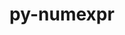 ---
title: "py-numexpr"
layout: cache
categories: [package, develop]
meta: {"versions": ["2.8.4"], "compilers": ["apple-clang@=15.0.0", "gcc@=11.1.0", "gcc@=11.3.0", "gcc@=11.4.0", "gcc@=7.5.0", "gcc@=9.4.0", "oneapi@=2023.2.0"], "oss": ["ubuntu18.04", "ubuntu20.04", "ubuntu22.04", "ventura"], "platforms": ["darwin", "linux"], "targets": ["aarch64", "neoverse_v1", "ppc64le", "x86_64", "x86_64_v3"], "stacks": ["data-vis-sdk", "e4s", "e4s-neoverse_v1", "e4s-oneapi", "e4s-power", "e4s-rocm-external", "ml-darwin-aarch64-mps", "ml-linux-x86_64-cpu", "ml-linux-x86_64-cuda", "ml-linux-x86_64-rocm", "radiuss", "root"], "num_specs": 129, "num_specs_by_stack": {"root": 129, "ml-darwin-aarch64-mps": 6, "radiuss": 4, "e4s-neoverse_v1": 8, "e4s-power": 30, "e4s-oneapi": 10, "data-vis-sdk": 37, "e4s": 19, "e4s-rocm-external": 5, "ml-linux-x86_64-cpu": 15, "ml-linux-x86_64-cuda": 15, "ml-linux-x86_64-rocm": 10}}
spec_details: [{"hash": "nfcyjyijkmooljvbpxhwhinb2g5agrqu", "compiler": "apple-clang@=15.0.0", "versions": ["2.8.4"], "os": "ventura", "platform": "darwin", "target": "aarch64", "variants": ["build_system=python_pip"], "stacks": ["root", "ml-darwin-aarch64-mps"], "size": "-", "tarball": "https://binaries.spack.io/develop/build_cache/darwin-ventura-aarch64/apple-clang-15.0.0/py-numexpr-2.8.4/darwin-ventura-aarch64-apple-clang-15.0.0-py-numexpr-2.8.4-nfcyjyijkmooljvbpxhwhinb2g5agrqu.spack"}, {"hash": "6r3jm5xhlsgsskvflion6czhl652z5x4", "compiler": "apple-clang@=15.0.0", "versions": ["2.8.4"], "os": "ventura", "platform": "darwin", "target": "aarch64", "variants": ["build_system=python_pip"], "stacks": ["root", "ml-darwin-aarch64-mps"], "size": "-", "tarball": "https://binaries.spack.io/develop/build_cache/darwin-ventura-aarch64/apple-clang-15.0.0/py-numexpr-2.8.4/darwin-ventura-aarch64-apple-clang-15.0.0-py-numexpr-2.8.4-6r3jm5xhlsgsskvflion6czhl652z5x4.spack"}, {"hash": "noiv2z4cfbz2vtwl3d3oekolao3icko5", "compiler": "apple-clang@=15.0.0", "versions": ["2.8.4"], "os": "ventura", "platform": "darwin", "target": "aarch64", "variants": ["build_system=python_pip"], "stacks": ["root", "ml-darwin-aarch64-mps"], "size": "-", "tarball": "https://binaries.spack.io/develop/build_cache/darwin-ventura-aarch64/apple-clang-15.0.0/py-numexpr-2.8.4/darwin-ventura-aarch64-apple-clang-15.0.0-py-numexpr-2.8.4-noiv2z4cfbz2vtwl3d3oekolao3icko5.spack"}, {"hash": "t624sh2uyxi57stxowvc67tdzu6kjcao", "compiler": "apple-clang@=15.0.0", "versions": ["2.8.4"], "os": "ventura", "platform": "darwin", "target": "aarch64", "variants": ["build_system=python_pip"], "stacks": ["root", "ml-darwin-aarch64-mps"], "size": "-", "tarball": "https://binaries.spack.io/develop/build_cache/darwin-ventura-aarch64/apple-clang-15.0.0/py-numexpr-2.8.4/darwin-ventura-aarch64-apple-clang-15.0.0-py-numexpr-2.8.4-t624sh2uyxi57stxowvc67tdzu6kjcao.spack"}, {"hash": "wq5rvlpjqs2dghy3vawgc23piqs5rukp", "compiler": "apple-clang@=15.0.0", "versions": ["2.8.4"], "os": "ventura", "platform": "darwin", "target": "aarch64", "variants": ["build_system=python_pip"], "stacks": ["root", "ml-darwin-aarch64-mps"], "size": "-", "tarball": "https://binaries.spack.io/develop/build_cache/darwin-ventura-aarch64/apple-clang-15.0.0/py-numexpr-2.8.4/darwin-ventura-aarch64-apple-clang-15.0.0-py-numexpr-2.8.4-wq5rvlpjqs2dghy3vawgc23piqs5rukp.spack"}, {"hash": "7a3pl54ricsnb56q4uxx6ln3577szscf", "compiler": "apple-clang@=15.0.0", "versions": ["2.8.4"], "os": "ventura", "platform": "darwin", "target": "aarch64", "variants": ["build_system=python_pip"], "stacks": ["root", "ml-darwin-aarch64-mps"], "size": "-", "tarball": "https://binaries.spack.io/develop/build_cache/darwin-ventura-aarch64/apple-clang-15.0.0/py-numexpr-2.8.4/darwin-ventura-aarch64-apple-clang-15.0.0-py-numexpr-2.8.4-7a3pl54ricsnb56q4uxx6ln3577szscf.spack"}, {"hash": "iwtik3eguog4po5w6d533taddgyvij5p", "compiler": "gcc@=7.5.0", "versions": ["2.8.4"], "os": "ubuntu18.04", "platform": "linux", "target": "x86_64_v3", "variants": ["build_system=python_pip"], "stacks": ["root", "radiuss"], "size": "-", "tarball": "https://binaries.spack.io/develop/build_cache/linux-ubuntu18.04-x86_64_v3/gcc-7.5.0/py-numexpr-2.8.4/linux-ubuntu18.04-x86_64_v3-gcc-7.5.0-py-numexpr-2.8.4-iwtik3eguog4po5w6d533taddgyvij5p.spack"}, {"hash": "7ydpg3ffbk25msksph3d7ztbxkkia5vv", "compiler": "gcc@=7.5.0", "versions": ["2.8.4"], "os": "ubuntu18.04", "platform": "linux", "target": "x86_64_v3", "variants": ["build_system=python_pip"], "stacks": ["root", "radiuss"], "size": "-", "tarball": "https://binaries.spack.io/develop/build_cache/linux-ubuntu18.04-x86_64_v3/gcc-7.5.0/py-numexpr-2.8.4/linux-ubuntu18.04-x86_64_v3-gcc-7.5.0-py-numexpr-2.8.4-7ydpg3ffbk25msksph3d7ztbxkkia5vv.spack"}, {"hash": "xf2o52vvruttx2vbxnlef7s5ddjvkde6", "compiler": "gcc@=7.5.0", "versions": ["2.8.4"], "os": "ubuntu18.04", "platform": "linux", "target": "x86_64_v3", "variants": ["build_system=python_pip"], "stacks": ["root", "radiuss"], "size": "-", "tarball": "https://binaries.spack.io/develop/build_cache/linux-ubuntu18.04-x86_64_v3/gcc-7.5.0/py-numexpr-2.8.4/linux-ubuntu18.04-x86_64_v3-gcc-7.5.0-py-numexpr-2.8.4-xf2o52vvruttx2vbxnlef7s5ddjvkde6.spack"}, {"hash": "5cjmcbqeknjutkei5jwpyxxocj5lmmjg", "compiler": "gcc@=7.5.0", "versions": ["2.8.4"], "os": "ubuntu18.04", "platform": "linux", "target": "x86_64_v3", "variants": ["build_system=python_pip"], "stacks": ["root", "radiuss"], "size": "-", "tarball": "https://binaries.spack.io/develop/build_cache/linux-ubuntu18.04-x86_64_v3/gcc-7.5.0/py-numexpr-2.8.4/linux-ubuntu18.04-x86_64_v3-gcc-7.5.0-py-numexpr-2.8.4-5cjmcbqeknjutkei5jwpyxxocj5lmmjg.spack"}, {"hash": "cw5ormwnjoheezhsu645l35r7et7peix", "compiler": "gcc@=11.4.0", "versions": ["2.8.4"], "os": "ubuntu20.04", "platform": "linux", "target": "neoverse_v1", "variants": ["build_system=python_pip"], "stacks": ["root", "e4s-neoverse_v1"], "size": "-", "tarball": "https://binaries.spack.io/develop/build_cache/linux-ubuntu20.04-neoverse_v1/gcc-11.4.0/py-numexpr-2.8.4/linux-ubuntu20.04-neoverse_v1-gcc-11.4.0-py-numexpr-2.8.4-cw5ormwnjoheezhsu645l35r7et7peix.spack"}, {"hash": "csp5duznjtxgargf24fb563xznpbamzs", "compiler": "gcc@=11.4.0", "versions": ["2.8.4"], "os": "ubuntu20.04", "platform": "linux", "target": "neoverse_v1", "variants": ["build_system=python_pip"], "stacks": ["root", "e4s-neoverse_v1"], "size": "-", "tarball": "https://binaries.spack.io/develop/build_cache/linux-ubuntu20.04-neoverse_v1/gcc-11.4.0/py-numexpr-2.8.4/linux-ubuntu20.04-neoverse_v1-gcc-11.4.0-py-numexpr-2.8.4-csp5duznjtxgargf24fb563xznpbamzs.spack"}, {"hash": "nt3mkiizqxkzxevmhkqipx24gra22uc2", "compiler": "gcc@=11.4.0", "versions": ["2.8.4"], "os": "ubuntu20.04", "platform": "linux", "target": "neoverse_v1", "variants": ["build_system=python_pip"], "stacks": ["root", "e4s-neoverse_v1"], "size": "-", "tarball": "https://binaries.spack.io/develop/build_cache/linux-ubuntu20.04-neoverse_v1/gcc-11.4.0/py-numexpr-2.8.4/linux-ubuntu20.04-neoverse_v1-gcc-11.4.0-py-numexpr-2.8.4-nt3mkiizqxkzxevmhkqipx24gra22uc2.spack"}, {"hash": "qgyselyurm24mp3zref7iqdk7mtzkax4", "compiler": "gcc@=11.4.0", "versions": ["2.8.4"], "os": "ubuntu20.04", "platform": "linux", "target": "neoverse_v1", "variants": ["build_system=python_pip"], "stacks": ["root", "e4s-neoverse_v1"], "size": "-", "tarball": "https://binaries.spack.io/develop/build_cache/linux-ubuntu20.04-neoverse_v1/gcc-11.4.0/py-numexpr-2.8.4/linux-ubuntu20.04-neoverse_v1-gcc-11.4.0-py-numexpr-2.8.4-qgyselyurm24mp3zref7iqdk7mtzkax4.spack"}, {"hash": "7ulishfnzc6rirr3bpd56zjpwwmn63zm", "compiler": "gcc@=11.4.0", "versions": ["2.8.4"], "os": "ubuntu20.04", "platform": "linux", "target": "neoverse_v1", "variants": ["build_system=python_pip"], "stacks": ["root", "e4s-neoverse_v1"], "size": "-", "tarball": "https://binaries.spack.io/develop/build_cache/linux-ubuntu20.04-neoverse_v1/gcc-11.4.0/py-numexpr-2.8.4/linux-ubuntu20.04-neoverse_v1-gcc-11.4.0-py-numexpr-2.8.4-7ulishfnzc6rirr3bpd56zjpwwmn63zm.spack"}, {"hash": "bfqo5niuup66xi277xae6x4uoubmaaai", "compiler": "gcc@=11.4.0", "versions": ["2.8.4"], "os": "ubuntu20.04", "platform": "linux", "target": "neoverse_v1", "variants": ["build_system=python_pip"], "stacks": ["root", "e4s-neoverse_v1"], "size": "-", "tarball": "https://binaries.spack.io/develop/build_cache/linux-ubuntu20.04-neoverse_v1/gcc-11.4.0/py-numexpr-2.8.4/linux-ubuntu20.04-neoverse_v1-gcc-11.4.0-py-numexpr-2.8.4-bfqo5niuup66xi277xae6x4uoubmaaai.spack"}, {"hash": "uv7gqlvi6ezquu2dhpsb4jximhd4oukv", "compiler": "gcc@=11.4.0", "versions": ["2.8.4"], "os": "ubuntu20.04", "platform": "linux", "target": "neoverse_v1", "variants": ["build_system=python_pip"], "stacks": ["root", "e4s-neoverse_v1"], "size": "-", "tarball": "https://binaries.spack.io/develop/build_cache/linux-ubuntu20.04-neoverse_v1/gcc-11.4.0/py-numexpr-2.8.4/linux-ubuntu20.04-neoverse_v1-gcc-11.4.0-py-numexpr-2.8.4-uv7gqlvi6ezquu2dhpsb4jximhd4oukv.spack"}, {"hash": "vmxq3n7dlaxcspv55thqqrgehozwyhou", "compiler": "gcc@=11.4.0", "versions": ["2.8.4"], "os": "ubuntu20.04", "platform": "linux", "target": "neoverse_v1", "variants": ["build_system=python_pip"], "stacks": ["root", "e4s-neoverse_v1"], "size": "-", "tarball": "https://binaries.spack.io/develop/build_cache/linux-ubuntu20.04-neoverse_v1/gcc-11.4.0/py-numexpr-2.8.4/linux-ubuntu20.04-neoverse_v1-gcc-11.4.0-py-numexpr-2.8.4-vmxq3n7dlaxcspv55thqqrgehozwyhou.spack"}, {"hash": "dsbld62nb6d2hqlfupmn764pjo27d62k", "compiler": "gcc@=11.1.0", "versions": ["2.8.4"], "os": "ubuntu20.04", "platform": "linux", "target": "ppc64le", "variants": ["build_system=python_pip"], "stacks": ["e4s-power", "root"], "size": "-", "tarball": "https://binaries.spack.io/develop/build_cache/linux-ubuntu20.04-ppc64le/gcc-11.1.0/py-numexpr-2.8.4/linux-ubuntu20.04-ppc64le-gcc-11.1.0-py-numexpr-2.8.4-dsbld62nb6d2hqlfupmn764pjo27d62k.spack"}, {"hash": "n3mgwsddsgnktfyvwjuwhpzr6vkyzhco", "compiler": "gcc@=11.1.0", "versions": ["2.8.4"], "os": "ubuntu20.04", "platform": "linux", "target": "ppc64le", "variants": ["build_system=python_pip"], "stacks": ["e4s-power", "root"], "size": "-", "tarball": "https://binaries.spack.io/develop/build_cache/linux-ubuntu20.04-ppc64le/gcc-11.1.0/py-numexpr-2.8.4/linux-ubuntu20.04-ppc64le-gcc-11.1.0-py-numexpr-2.8.4-n3mgwsddsgnktfyvwjuwhpzr6vkyzhco.spack"}, {"hash": "6aa4ye4frszgprusbqomkbssuewnwjg7", "compiler": "gcc@=9.4.0", "versions": ["2.8.4"], "os": "ubuntu20.04", "platform": "linux", "target": "ppc64le", "variants": ["build_system=python_pip"], "stacks": ["e4s-power", "root"], "size": "-", "tarball": "https://binaries.spack.io/develop/build_cache/linux-ubuntu20.04-ppc64le/gcc-9.4.0/py-numexpr-2.8.4/linux-ubuntu20.04-ppc64le-gcc-9.4.0-py-numexpr-2.8.4-6aa4ye4frszgprusbqomkbssuewnwjg7.spack"}, {"hash": "7hmrvzs4zqj2k2ze2ervqt44flmlryyt", "compiler": "gcc@=9.4.0", "versions": ["2.8.4"], "os": "ubuntu20.04", "platform": "linux", "target": "ppc64le", "variants": ["build_system=python_pip"], "stacks": ["e4s-power", "root"], "size": "-", "tarball": "https://binaries.spack.io/develop/build_cache/linux-ubuntu20.04-ppc64le/gcc-9.4.0/py-numexpr-2.8.4/linux-ubuntu20.04-ppc64le-gcc-9.4.0-py-numexpr-2.8.4-7hmrvzs4zqj2k2ze2ervqt44flmlryyt.spack"}, {"hash": "kziakrkkbdiylbw7neuvrqmauatczt3h", "compiler": "gcc@=9.4.0", "versions": ["2.8.4"], "os": "ubuntu20.04", "platform": "linux", "target": "ppc64le", "variants": ["build_system=python_pip"], "stacks": ["e4s-power", "root"], "size": "-", "tarball": "https://binaries.spack.io/develop/build_cache/linux-ubuntu20.04-ppc64le/gcc-9.4.0/py-numexpr-2.8.4/linux-ubuntu20.04-ppc64le-gcc-9.4.0-py-numexpr-2.8.4-kziakrkkbdiylbw7neuvrqmauatczt3h.spack"}, {"hash": "d4j5ujike736hcucz2uolpyfz34p3akf", "compiler": "gcc@=9.4.0", "versions": ["2.8.4"], "os": "ubuntu20.04", "platform": "linux", "target": "ppc64le", "variants": ["build_system=python_pip"], "stacks": ["e4s-power", "root"], "size": "-", "tarball": "https://binaries.spack.io/develop/build_cache/linux-ubuntu20.04-ppc64le/gcc-9.4.0/py-numexpr-2.8.4/linux-ubuntu20.04-ppc64le-gcc-9.4.0-py-numexpr-2.8.4-d4j5ujike736hcucz2uolpyfz34p3akf.spack"}, {"hash": "b6f7jn35f6bi47istedk7zgj5fcc6td4", "compiler": "gcc@=9.4.0", "versions": ["2.8.4"], "os": "ubuntu20.04", "platform": "linux", "target": "ppc64le", "variants": ["build_system=python_pip"], "stacks": ["e4s-power", "root"], "size": "-", "tarball": "https://binaries.spack.io/develop/build_cache/linux-ubuntu20.04-ppc64le/gcc-9.4.0/py-numexpr-2.8.4/linux-ubuntu20.04-ppc64le-gcc-9.4.0-py-numexpr-2.8.4-b6f7jn35f6bi47istedk7zgj5fcc6td4.spack"}, {"hash": "pejolxyngulp5uh57exp657wvzeomylh", "compiler": "gcc@=9.4.0", "versions": ["2.8.4"], "os": "ubuntu20.04", "platform": "linux", "target": "ppc64le", "variants": ["build_system=python_pip"], "stacks": ["e4s-power", "root"], "size": "-", "tarball": "https://binaries.spack.io/develop/build_cache/linux-ubuntu20.04-ppc64le/gcc-9.4.0/py-numexpr-2.8.4/linux-ubuntu20.04-ppc64le-gcc-9.4.0-py-numexpr-2.8.4-pejolxyngulp5uh57exp657wvzeomylh.spack"}, {"hash": "z6qtt7svvru25h5ttbkdkxyosgc74vxr", "compiler": "gcc@=9.4.0", "versions": ["2.8.4"], "os": "ubuntu20.04", "platform": "linux", "target": "ppc64le", "variants": ["build_system=python_pip"], "stacks": ["e4s-power", "root"], "size": "-", "tarball": "https://binaries.spack.io/develop/build_cache/linux-ubuntu20.04-ppc64le/gcc-9.4.0/py-numexpr-2.8.4/linux-ubuntu20.04-ppc64le-gcc-9.4.0-py-numexpr-2.8.4-z6qtt7svvru25h5ttbkdkxyosgc74vxr.spack"}, {"hash": "r3anaxqnwjm4mwzrjo633pqann5x4zmk", "compiler": "gcc@=9.4.0", "versions": ["2.8.4"], "os": "ubuntu20.04", "platform": "linux", "target": "ppc64le", "variants": ["build_system=python_pip"], "stacks": ["e4s-power", "root"], "size": "-", "tarball": "https://binaries.spack.io/develop/build_cache/linux-ubuntu20.04-ppc64le/gcc-9.4.0/py-numexpr-2.8.4/linux-ubuntu20.04-ppc64le-gcc-9.4.0-py-numexpr-2.8.4-r3anaxqnwjm4mwzrjo633pqann5x4zmk.spack"}, {"hash": "lb7h7u46adn2anneryf4rfao76ygkwri", "compiler": "gcc@=9.4.0", "versions": ["2.8.4"], "os": "ubuntu20.04", "platform": "linux", "target": "ppc64le", "variants": ["build_system=python_pip"], "stacks": ["e4s-power", "root"], "size": "-", "tarball": "https://binaries.spack.io/develop/build_cache/linux-ubuntu20.04-ppc64le/gcc-9.4.0/py-numexpr-2.8.4/linux-ubuntu20.04-ppc64le-gcc-9.4.0-py-numexpr-2.8.4-lb7h7u46adn2anneryf4rfao76ygkwri.spack"}, {"hash": "mbplyd5ydckj5wdwktbhvsozdcef27dh", "compiler": "gcc@=9.4.0", "versions": ["2.8.4"], "os": "ubuntu20.04", "platform": "linux", "target": "ppc64le", "variants": ["build_system=python_pip"], "stacks": ["e4s-power", "root"], "size": "-", "tarball": "https://binaries.spack.io/develop/build_cache/linux-ubuntu20.04-ppc64le/gcc-9.4.0/py-numexpr-2.8.4/linux-ubuntu20.04-ppc64le-gcc-9.4.0-py-numexpr-2.8.4-mbplyd5ydckj5wdwktbhvsozdcef27dh.spack"}, {"hash": "fn3imv4duhzuo7pjqzrszhsnmwi3fu66", "compiler": "gcc@=9.4.0", "versions": ["2.8.4"], "os": "ubuntu20.04", "platform": "linux", "target": "ppc64le", "variants": ["build_system=python_pip"], "stacks": ["e4s-power", "root"], "size": "-", "tarball": "https://binaries.spack.io/develop/build_cache/linux-ubuntu20.04-ppc64le/gcc-9.4.0/py-numexpr-2.8.4/linux-ubuntu20.04-ppc64le-gcc-9.4.0-py-numexpr-2.8.4-fn3imv4duhzuo7pjqzrszhsnmwi3fu66.spack"}, {"hash": "hwz7pkojvl6kwnxc3zzg2u4s632dk2sz", "compiler": "gcc@=9.4.0", "versions": ["2.8.4"], "os": "ubuntu20.04", "platform": "linux", "target": "ppc64le", "variants": ["build_system=python_pip"], "stacks": ["e4s-power", "root"], "size": "-", "tarball": "https://binaries.spack.io/develop/build_cache/linux-ubuntu20.04-ppc64le/gcc-9.4.0/py-numexpr-2.8.4/linux-ubuntu20.04-ppc64le-gcc-9.4.0-py-numexpr-2.8.4-hwz7pkojvl6kwnxc3zzg2u4s632dk2sz.spack"}, {"hash": "j7zcfdcnlgk6ojedv5m57xxdq4vo3cyk", "compiler": "gcc@=9.4.0", "versions": ["2.8.4"], "os": "ubuntu20.04", "platform": "linux", "target": "ppc64le", "variants": ["build_system=python_pip"], "stacks": ["e4s-power", "root"], "size": "-", "tarball": "https://binaries.spack.io/develop/build_cache/linux-ubuntu20.04-ppc64le/gcc-9.4.0/py-numexpr-2.8.4/linux-ubuntu20.04-ppc64le-gcc-9.4.0-py-numexpr-2.8.4-j7zcfdcnlgk6ojedv5m57xxdq4vo3cyk.spack"}, {"hash": "7uewxom2qvt4uoh5hygn43ier74lyudt", "compiler": "gcc@=9.4.0", "versions": ["2.8.4"], "os": "ubuntu20.04", "platform": "linux", "target": "ppc64le", "variants": ["build_system=python_pip"], "stacks": ["e4s-power", "root"], "size": "-", "tarball": "https://binaries.spack.io/develop/build_cache/linux-ubuntu20.04-ppc64le/gcc-9.4.0/py-numexpr-2.8.4/linux-ubuntu20.04-ppc64le-gcc-9.4.0-py-numexpr-2.8.4-7uewxom2qvt4uoh5hygn43ier74lyudt.spack"}, {"hash": "enogi4roa7bdj4rylhnehoulww5th2dt", "compiler": "gcc@=9.4.0", "versions": ["2.8.4"], "os": "ubuntu20.04", "platform": "linux", "target": "ppc64le", "variants": ["build_system=python_pip"], "stacks": ["e4s-power", "root"], "size": "-", "tarball": "https://binaries.spack.io/develop/build_cache/linux-ubuntu20.04-ppc64le/gcc-9.4.0/py-numexpr-2.8.4/linux-ubuntu20.04-ppc64le-gcc-9.4.0-py-numexpr-2.8.4-enogi4roa7bdj4rylhnehoulww5th2dt.spack"}, {"hash": "bvgdqiobmaxfiiggkpxrivmptaxbmc3q", "compiler": "gcc@=9.4.0", "versions": ["2.8.4"], "os": "ubuntu20.04", "platform": "linux", "target": "ppc64le", "variants": ["build_system=python_pip"], "stacks": ["e4s-power", "root"], "size": "-", "tarball": "https://binaries.spack.io/develop/build_cache/linux-ubuntu20.04-ppc64le/gcc-9.4.0/py-numexpr-2.8.4/linux-ubuntu20.04-ppc64le-gcc-9.4.0-py-numexpr-2.8.4-bvgdqiobmaxfiiggkpxrivmptaxbmc3q.spack"}, {"hash": "4ujrlccvdjk7kvcgciiq7t6sr6dt7ogr", "compiler": "gcc@=9.4.0", "versions": ["2.8.4"], "os": "ubuntu20.04", "platform": "linux", "target": "ppc64le", "variants": ["build_system=python_pip"], "stacks": ["e4s-power", "root"], "size": "-", "tarball": "https://binaries.spack.io/develop/build_cache/linux-ubuntu20.04-ppc64le/gcc-9.4.0/py-numexpr-2.8.4/linux-ubuntu20.04-ppc64le-gcc-9.4.0-py-numexpr-2.8.4-4ujrlccvdjk7kvcgciiq7t6sr6dt7ogr.spack"}, {"hash": "dl3a3vtkj7wqan2ei2u3anmxob3gp5pk", "compiler": "gcc@=9.4.0", "versions": ["2.8.4"], "os": "ubuntu20.04", "platform": "linux", "target": "ppc64le", "variants": ["build_system=python_pip"], "stacks": ["e4s-power", "root"], "size": "-", "tarball": "https://binaries.spack.io/develop/build_cache/linux-ubuntu20.04-ppc64le/gcc-9.4.0/py-numexpr-2.8.4/linux-ubuntu20.04-ppc64le-gcc-9.4.0-py-numexpr-2.8.4-dl3a3vtkj7wqan2ei2u3anmxob3gp5pk.spack"}, {"hash": "7vbka3wb2ltdwk5ukydvjjrearytwal5", "compiler": "gcc@=9.4.0", "versions": ["2.8.4"], "os": "ubuntu20.04", "platform": "linux", "target": "ppc64le", "variants": ["build_system=python_pip"], "stacks": ["e4s-power", "root"], "size": "-", "tarball": "https://binaries.spack.io/develop/build_cache/linux-ubuntu20.04-ppc64le/gcc-9.4.0/py-numexpr-2.8.4/linux-ubuntu20.04-ppc64le-gcc-9.4.0-py-numexpr-2.8.4-7vbka3wb2ltdwk5ukydvjjrearytwal5.spack"}, {"hash": "2ozboqshxtwufim6bze2hujdaml64x5p", "compiler": "gcc@=9.4.0", "versions": ["2.8.4"], "os": "ubuntu20.04", "platform": "linux", "target": "ppc64le", "variants": ["build_system=python_pip"], "stacks": ["e4s-power", "root"], "size": "-", "tarball": "https://binaries.spack.io/develop/build_cache/linux-ubuntu20.04-ppc64le/gcc-9.4.0/py-numexpr-2.8.4/linux-ubuntu20.04-ppc64le-gcc-9.4.0-py-numexpr-2.8.4-2ozboqshxtwufim6bze2hujdaml64x5p.spack"}, {"hash": "4jtpuifjwelnetsfnabyua7j2ljizkfz", "compiler": "gcc@=9.4.0", "versions": ["2.8.4"], "os": "ubuntu20.04", "platform": "linux", "target": "ppc64le", "variants": ["build_system=python_pip"], "stacks": ["e4s-power", "root"], "size": "-", "tarball": "https://binaries.spack.io/develop/build_cache/linux-ubuntu20.04-ppc64le/gcc-9.4.0/py-numexpr-2.8.4/linux-ubuntu20.04-ppc64le-gcc-9.4.0-py-numexpr-2.8.4-4jtpuifjwelnetsfnabyua7j2ljizkfz.spack"}, {"hash": "bg3vxkh4dtuftwh2dzvenzbs6icquyte", "compiler": "gcc@=9.4.0", "versions": ["2.8.4"], "os": "ubuntu20.04", "platform": "linux", "target": "ppc64le", "variants": ["build_system=python_pip"], "stacks": ["e4s-power", "root"], "size": "-", "tarball": "https://binaries.spack.io/develop/build_cache/linux-ubuntu20.04-ppc64le/gcc-9.4.0/py-numexpr-2.8.4/linux-ubuntu20.04-ppc64le-gcc-9.4.0-py-numexpr-2.8.4-bg3vxkh4dtuftwh2dzvenzbs6icquyte.spack"}, {"hash": "3dkj47dpgxda7okitdpuvmi3iazo6kha", "compiler": "gcc@=9.4.0", "versions": ["2.8.4"], "os": "ubuntu20.04", "platform": "linux", "target": "ppc64le", "variants": ["build_system=python_pip"], "stacks": ["e4s-power", "root"], "size": "-", "tarball": "https://binaries.spack.io/develop/build_cache/linux-ubuntu20.04-ppc64le/gcc-9.4.0/py-numexpr-2.8.4/linux-ubuntu20.04-ppc64le-gcc-9.4.0-py-numexpr-2.8.4-3dkj47dpgxda7okitdpuvmi3iazo6kha.spack"}, {"hash": "bxvz7tm4pspm6bc2v7v7cbwwwrnw7gge", "compiler": "gcc@=9.4.0", "versions": ["2.8.4"], "os": "ubuntu20.04", "platform": "linux", "target": "ppc64le", "variants": ["build_system=python_pip"], "stacks": ["e4s-power", "root"], "size": "-", "tarball": "https://binaries.spack.io/develop/build_cache/linux-ubuntu20.04-ppc64le/gcc-9.4.0/py-numexpr-2.8.4/linux-ubuntu20.04-ppc64le-gcc-9.4.0-py-numexpr-2.8.4-bxvz7tm4pspm6bc2v7v7cbwwwrnw7gge.spack"}, {"hash": "eqao6duviwkb7f2vltljqkatpf4rl4d2", "compiler": "gcc@=9.4.0", "versions": ["2.8.4"], "os": "ubuntu20.04", "platform": "linux", "target": "ppc64le", "variants": ["build_system=python_pip"], "stacks": ["e4s-power", "root"], "size": "-", "tarball": "https://binaries.spack.io/develop/build_cache/linux-ubuntu20.04-ppc64le/gcc-9.4.0/py-numexpr-2.8.4/linux-ubuntu20.04-ppc64le-gcc-9.4.0-py-numexpr-2.8.4-eqao6duviwkb7f2vltljqkatpf4rl4d2.spack"}, {"hash": "lsemgn2ppmf6synouwgnwbydjizzngm6", "compiler": "gcc@=9.4.0", "versions": ["2.8.4"], "os": "ubuntu20.04", "platform": "linux", "target": "ppc64le", "variants": ["build_system=python_pip"], "stacks": ["e4s-power", "root"], "size": "-", "tarball": "https://binaries.spack.io/develop/build_cache/linux-ubuntu20.04-ppc64le/gcc-9.4.0/py-numexpr-2.8.4/linux-ubuntu20.04-ppc64le-gcc-9.4.0-py-numexpr-2.8.4-lsemgn2ppmf6synouwgnwbydjizzngm6.spack"}, {"hash": "mn3mz7suotidmctatlteg6qhg64u46od", "compiler": "gcc@=9.4.0", "versions": ["2.8.4"], "os": "ubuntu20.04", "platform": "linux", "target": "ppc64le", "variants": ["build_system=python_pip"], "stacks": ["e4s-power", "root"], "size": "-", "tarball": "https://binaries.spack.io/develop/build_cache/linux-ubuntu20.04-ppc64le/gcc-9.4.0/py-numexpr-2.8.4/linux-ubuntu20.04-ppc64le-gcc-9.4.0-py-numexpr-2.8.4-mn3mz7suotidmctatlteg6qhg64u46od.spack"}, {"hash": "i37yfeh47sg52gggfbv736npddum67do", "compiler": "gcc@=9.4.0", "versions": ["2.8.4"], "os": "ubuntu20.04", "platform": "linux", "target": "ppc64le", "variants": ["build_system=python_pip"], "stacks": ["e4s-power", "root"], "size": "-", "tarball": "https://binaries.spack.io/develop/build_cache/linux-ubuntu20.04-ppc64le/gcc-9.4.0/py-numexpr-2.8.4/linux-ubuntu20.04-ppc64le-gcc-9.4.0-py-numexpr-2.8.4-i37yfeh47sg52gggfbv736npddum67do.spack"}, {"hash": "7lqnr2u3q6rftxpk4xaimbru5be6n2tl", "compiler": "oneapi@=2023.2.0", "versions": ["2.8.4"], "os": "ubuntu20.04", "platform": "linux", "target": "x86_64", "variants": ["build_system=python_pip"], "stacks": ["root", "e4s-oneapi"], "size": "-", "tarball": "https://binaries.spack.io/develop/build_cache/linux-ubuntu20.04-x86_64/oneapi-2023.2.0/py-numexpr-2.8.4/linux-ubuntu20.04-x86_64-oneapi-2023.2.0-py-numexpr-2.8.4-7lqnr2u3q6rftxpk4xaimbru5be6n2tl.spack"}, {"hash": "urrwkk7nbeh7zvxwirezwe5tg3fjmjvj", "compiler": "gcc@=11.1.0", "versions": ["2.8.4"], "os": "ubuntu20.04", "platform": "linux", "target": "x86_64_v3", "variants": ["build_system=python_pip"], "stacks": ["data-vis-sdk", "root"], "size": "-", "tarball": "https://binaries.spack.io/develop/build_cache/linux-ubuntu20.04-x86_64_v3/gcc-11.1.0/py-numexpr-2.8.4/linux-ubuntu20.04-x86_64_v3-gcc-11.1.0-py-numexpr-2.8.4-urrwkk7nbeh7zvxwirezwe5tg3fjmjvj.spack"}, {"hash": "6rml3fslefmig75n7s32yjz5r753djka", "compiler": "gcc@=11.1.0", "versions": ["2.8.4"], "os": "ubuntu20.04", "platform": "linux", "target": "x86_64_v3", "variants": ["build_system=python_pip"], "stacks": ["data-vis-sdk", "root"], "size": "-", "tarball": "https://binaries.spack.io/develop/build_cache/linux-ubuntu20.04-x86_64_v3/gcc-11.1.0/py-numexpr-2.8.4/linux-ubuntu20.04-x86_64_v3-gcc-11.1.0-py-numexpr-2.8.4-6rml3fslefmig75n7s32yjz5r753djka.spack"}, {"hash": "gi64kcepeq5vl4xsgdoovfrhdm42m2lk", "compiler": "gcc@=11.1.0", "versions": ["2.8.4"], "os": "ubuntu20.04", "platform": "linux", "target": "x86_64_v3", "variants": ["build_system=python_pip"], "stacks": ["data-vis-sdk", "root"], "size": "-", "tarball": "https://binaries.spack.io/develop/build_cache/linux-ubuntu20.04-x86_64_v3/gcc-11.1.0/py-numexpr-2.8.4/linux-ubuntu20.04-x86_64_v3-gcc-11.1.0-py-numexpr-2.8.4-gi64kcepeq5vl4xsgdoovfrhdm42m2lk.spack"}, {"hash": "rnenx6m2cttsbcnhrrqphtivmgoj7jst", "compiler": "gcc@=11.1.0", "versions": ["2.8.4"], "os": "ubuntu20.04", "platform": "linux", "target": "x86_64_v3", "variants": ["build_system=python_pip"], "stacks": ["data-vis-sdk", "root"], "size": "-", "tarball": "https://binaries.spack.io/develop/build_cache/linux-ubuntu20.04-x86_64_v3/gcc-11.1.0/py-numexpr-2.8.4/linux-ubuntu20.04-x86_64_v3-gcc-11.1.0-py-numexpr-2.8.4-rnenx6m2cttsbcnhrrqphtivmgoj7jst.spack"}, {"hash": "v5kskf42tsdcvhod7tyg452lmjzpabyk", "compiler": "gcc@=11.1.0", "versions": ["2.8.4"], "os": "ubuntu20.04", "platform": "linux", "target": "x86_64_v3", "variants": ["build_system=python_pip"], "stacks": ["e4s", "root"], "size": "-", "tarball": "https://binaries.spack.io/develop/build_cache/linux-ubuntu20.04-x86_64_v3/gcc-11.1.0/py-numexpr-2.8.4/linux-ubuntu20.04-x86_64_v3-gcc-11.1.0-py-numexpr-2.8.4-v5kskf42tsdcvhod7tyg452lmjzpabyk.spack"}, {"hash": "eohm46jk3y2qp2zzxwxk7vrrhdwl2egj", "compiler": "gcc@=11.1.0", "versions": ["2.8.4"], "os": "ubuntu20.04", "platform": "linux", "target": "x86_64_v3", "variants": ["build_system=python_pip"], "stacks": ["data-vis-sdk", "root"], "size": "-", "tarball": "https://binaries.spack.io/develop/build_cache/linux-ubuntu20.04-x86_64_v3/gcc-11.1.0/py-numexpr-2.8.4/linux-ubuntu20.04-x86_64_v3-gcc-11.1.0-py-numexpr-2.8.4-eohm46jk3y2qp2zzxwxk7vrrhdwl2egj.spack"}, {"hash": "p7udi746vjzmsaz6pu3gkwgowskg3xki", "compiler": "gcc@=11.1.0", "versions": ["2.8.4"], "os": "ubuntu20.04", "platform": "linux", "target": "x86_64_v3", "variants": ["build_system=python_pip"], "stacks": ["data-vis-sdk", "root"], "size": "-", "tarball": "https://binaries.spack.io/develop/build_cache/linux-ubuntu20.04-x86_64_v3/gcc-11.1.0/py-numexpr-2.8.4/linux-ubuntu20.04-x86_64_v3-gcc-11.1.0-py-numexpr-2.8.4-p7udi746vjzmsaz6pu3gkwgowskg3xki.spack"}, {"hash": "dvwkyn2hc5vbczv5llkwfrbudumh4wdi", "compiler": "gcc@=11.1.0", "versions": ["2.8.4"], "os": "ubuntu20.04", "platform": "linux", "target": "x86_64_v3", "variants": ["build_system=python_pip"], "stacks": ["data-vis-sdk", "root"], "size": "-", "tarball": "https://binaries.spack.io/develop/build_cache/linux-ubuntu20.04-x86_64_v3/gcc-11.1.0/py-numexpr-2.8.4/linux-ubuntu20.04-x86_64_v3-gcc-11.1.0-py-numexpr-2.8.4-dvwkyn2hc5vbczv5llkwfrbudumh4wdi.spack"}, {"hash": "qnzcjnljezwmr3b2xhpdxnwbpkioeqkx", "compiler": "gcc@=11.1.0", "versions": ["2.8.4"], "os": "ubuntu20.04", "platform": "linux", "target": "x86_64_v3", "variants": ["build_system=python_pip"], "stacks": ["data-vis-sdk", "root"], "size": "-", "tarball": "https://binaries.spack.io/develop/build_cache/linux-ubuntu20.04-x86_64_v3/gcc-11.1.0/py-numexpr-2.8.4/linux-ubuntu20.04-x86_64_v3-gcc-11.1.0-py-numexpr-2.8.4-qnzcjnljezwmr3b2xhpdxnwbpkioeqkx.spack"}, {"hash": "c2k44six2loztzqjlqsyhm7iq3zo3pzp", "compiler": "gcc@=11.1.0", "versions": ["2.8.4"], "os": "ubuntu20.04", "platform": "linux", "target": "x86_64_v3", "variants": ["build_system=python_pip"], "stacks": ["data-vis-sdk", "root"], "size": "-", "tarball": "https://binaries.spack.io/develop/build_cache/linux-ubuntu20.04-x86_64_v3/gcc-11.1.0/py-numexpr-2.8.4/linux-ubuntu20.04-x86_64_v3-gcc-11.1.0-py-numexpr-2.8.4-c2k44six2loztzqjlqsyhm7iq3zo3pzp.spack"}, {"hash": "xfxqoz2ougakqvrjqfxh2gqkzrfgnzx6", "compiler": "gcc@=11.1.0", "versions": ["2.8.4"], "os": "ubuntu20.04", "platform": "linux", "target": "x86_64_v3", "variants": ["build_system=python_pip"], "stacks": ["data-vis-sdk", "root"], "size": "-", "tarball": "https://binaries.spack.io/develop/build_cache/linux-ubuntu20.04-x86_64_v3/gcc-11.1.0/py-numexpr-2.8.4/linux-ubuntu20.04-x86_64_v3-gcc-11.1.0-py-numexpr-2.8.4-xfxqoz2ougakqvrjqfxh2gqkzrfgnzx6.spack"}, {"hash": "nfl7yu5rrft6qcuqy6ewp5bsgft74rjz", "compiler": "gcc@=11.1.0", "versions": ["2.8.4"], "os": "ubuntu20.04", "platform": "linux", "target": "x86_64_v3", "variants": ["build_system=python_pip"], "stacks": ["data-vis-sdk", "root"], "size": "-", "tarball": "https://binaries.spack.io/develop/build_cache/linux-ubuntu20.04-x86_64_v3/gcc-11.1.0/py-numexpr-2.8.4/linux-ubuntu20.04-x86_64_v3-gcc-11.1.0-py-numexpr-2.8.4-nfl7yu5rrft6qcuqy6ewp5bsgft74rjz.spack"}, {"hash": "vxwpwi3q6aiozabdslosgfxkojpacvbm", "compiler": "gcc@=11.1.0", "versions": ["2.8.4"], "os": "ubuntu20.04", "platform": "linux", "target": "x86_64_v3", "variants": ["build_system=python_pip"], "stacks": ["data-vis-sdk", "root"], "size": "-", "tarball": "https://binaries.spack.io/develop/build_cache/linux-ubuntu20.04-x86_64_v3/gcc-11.1.0/py-numexpr-2.8.4/linux-ubuntu20.04-x86_64_v3-gcc-11.1.0-py-numexpr-2.8.4-vxwpwi3q6aiozabdslosgfxkojpacvbm.spack"}, {"hash": "aizuefjbzx3il44ukfpidvw6ovshgjjr", "compiler": "gcc@=11.1.0", "versions": ["2.8.4"], "os": "ubuntu20.04", "platform": "linux", "target": "x86_64_v3", "variants": ["build_system=python_pip"], "stacks": ["data-vis-sdk", "root"], "size": "-", "tarball": "https://binaries.spack.io/develop/build_cache/linux-ubuntu20.04-x86_64_v3/gcc-11.1.0/py-numexpr-2.8.4/linux-ubuntu20.04-x86_64_v3-gcc-11.1.0-py-numexpr-2.8.4-aizuefjbzx3il44ukfpidvw6ovshgjjr.spack"}, {"hash": "ptjbkwzgahtneqzvudbtxzyjbbujneld", "compiler": "gcc@=11.1.0", "versions": ["2.8.4"], "os": "ubuntu20.04", "platform": "linux", "target": "x86_64_v3", "variants": ["build_system=python_pip"], "stacks": ["data-vis-sdk", "root"], "size": "-", "tarball": "https://binaries.spack.io/develop/build_cache/linux-ubuntu20.04-x86_64_v3/gcc-11.1.0/py-numexpr-2.8.4/linux-ubuntu20.04-x86_64_v3-gcc-11.1.0-py-numexpr-2.8.4-ptjbkwzgahtneqzvudbtxzyjbbujneld.spack"}, {"hash": "mzstrf5e5glooppig5jei7nxjbe4d3ku", "compiler": "gcc@=11.1.0", "versions": ["2.8.4"], "os": "ubuntu20.04", "platform": "linux", "target": "x86_64_v3", "variants": ["build_system=python_pip"], "stacks": ["data-vis-sdk", "root"], "size": "-", "tarball": "https://binaries.spack.io/develop/build_cache/linux-ubuntu20.04-x86_64_v3/gcc-11.1.0/py-numexpr-2.8.4/linux-ubuntu20.04-x86_64_v3-gcc-11.1.0-py-numexpr-2.8.4-mzstrf5e5glooppig5jei7nxjbe4d3ku.spack"}, {"hash": "6ze63jwkemda3xkv7nrhwx6d32usydf4", "compiler": "gcc@=11.1.0", "versions": ["2.8.4"], "os": "ubuntu20.04", "platform": "linux", "target": "x86_64_v3", "variants": ["build_system=python_pip"], "stacks": ["data-vis-sdk", "root"], "size": "-", "tarball": "https://binaries.spack.io/develop/build_cache/linux-ubuntu20.04-x86_64_v3/gcc-11.1.0/py-numexpr-2.8.4/linux-ubuntu20.04-x86_64_v3-gcc-11.1.0-py-numexpr-2.8.4-6ze63jwkemda3xkv7nrhwx6d32usydf4.spack"}, {"hash": "nzt5fazrs4yuxoayooxnd75o4buvnhdc", "compiler": "gcc@=11.1.0", "versions": ["2.8.4"], "os": "ubuntu20.04", "platform": "linux", "target": "x86_64_v3", "variants": ["build_system=python_pip"], "stacks": ["data-vis-sdk", "root"], "size": "-", "tarball": "https://binaries.spack.io/develop/build_cache/linux-ubuntu20.04-x86_64_v3/gcc-11.1.0/py-numexpr-2.8.4/linux-ubuntu20.04-x86_64_v3-gcc-11.1.0-py-numexpr-2.8.4-nzt5fazrs4yuxoayooxnd75o4buvnhdc.spack"}, {"hash": "g2gwebdf7376z7kdrpttgtxriyujs3w3", "compiler": "gcc@=11.1.0", "versions": ["2.8.4"], "os": "ubuntu20.04", "platform": "linux", "target": "x86_64_v3", "variants": ["build_system=python_pip"], "stacks": ["data-vis-sdk", "root"], "size": "-", "tarball": "https://binaries.spack.io/develop/build_cache/linux-ubuntu20.04-x86_64_v3/gcc-11.1.0/py-numexpr-2.8.4/linux-ubuntu20.04-x86_64_v3-gcc-11.1.0-py-numexpr-2.8.4-g2gwebdf7376z7kdrpttgtxriyujs3w3.spack"}, {"hash": "fh4bspevdsfcimyuiosu3wt2men7p3b7", "compiler": "gcc@=11.1.0", "versions": ["2.8.4"], "os": "ubuntu20.04", "platform": "linux", "target": "x86_64_v3", "variants": ["build_system=python_pip"], "stacks": ["data-vis-sdk", "root"], "size": "-", "tarball": "https://binaries.spack.io/develop/build_cache/linux-ubuntu20.04-x86_64_v3/gcc-11.1.0/py-numexpr-2.8.4/linux-ubuntu20.04-x86_64_v3-gcc-11.1.0-py-numexpr-2.8.4-fh4bspevdsfcimyuiosu3wt2men7p3b7.spack"}, {"hash": "6u5j6znf5b7znaqegkz5vkglfoeo2d4z", "compiler": "gcc@=11.1.0", "versions": ["2.8.4"], "os": "ubuntu20.04", "platform": "linux", "target": "x86_64_v3", "variants": ["build_system=python_pip"], "stacks": ["data-vis-sdk", "root"], "size": "-", "tarball": "https://binaries.spack.io/develop/build_cache/linux-ubuntu20.04-x86_64_v3/gcc-11.1.0/py-numexpr-2.8.4/linux-ubuntu20.04-x86_64_v3-gcc-11.1.0-py-numexpr-2.8.4-6u5j6znf5b7znaqegkz5vkglfoeo2d4z.spack"}, {"hash": "eiejs2zyz67kfq2tjwt7jt6znz3tnbvr", "compiler": "gcc@=11.1.0", "versions": ["2.8.4"], "os": "ubuntu20.04", "platform": "linux", "target": "x86_64_v3", "variants": ["build_system=python_pip"], "stacks": ["data-vis-sdk", "root"], "size": "-", "tarball": "https://binaries.spack.io/develop/build_cache/linux-ubuntu20.04-x86_64_v3/gcc-11.1.0/py-numexpr-2.8.4/linux-ubuntu20.04-x86_64_v3-gcc-11.1.0-py-numexpr-2.8.4-eiejs2zyz67kfq2tjwt7jt6znz3tnbvr.spack"}, {"hash": "yfhnrp342kfabp47yggvemewxs7gukxj", "compiler": "gcc@=11.1.0", "versions": ["2.8.4"], "os": "ubuntu20.04", "platform": "linux", "target": "x86_64_v3", "variants": ["build_system=python_pip"], "stacks": ["e4s", "root"], "size": "-", "tarball": "https://binaries.spack.io/develop/build_cache/linux-ubuntu20.04-x86_64_v3/gcc-11.1.0/py-numexpr-2.8.4/linux-ubuntu20.04-x86_64_v3-gcc-11.1.0-py-numexpr-2.8.4-yfhnrp342kfabp47yggvemewxs7gukxj.spack"}, {"hash": "px3diur5tm2wvi4itdzrziiyxpb2blj7", "compiler": "gcc@=11.1.0", "versions": ["2.8.4"], "os": "ubuntu20.04", "platform": "linux", "target": "x86_64_v3", "variants": ["build_system=python_pip"], "stacks": ["data-vis-sdk", "root"], "size": "-", "tarball": "https://binaries.spack.io/develop/build_cache/linux-ubuntu20.04-x86_64_v3/gcc-11.1.0/py-numexpr-2.8.4/linux-ubuntu20.04-x86_64_v3-gcc-11.1.0-py-numexpr-2.8.4-px3diur5tm2wvi4itdzrziiyxpb2blj7.spack"}, {"hash": "zzpex43o7ph7njfksiz4swh2qyxlokrk", "compiler": "gcc@=11.1.0", "versions": ["2.8.4"], "os": "ubuntu20.04", "platform": "linux", "target": "x86_64_v3", "variants": ["build_system=python_pip"], "stacks": ["data-vis-sdk", "root"], "size": "-", "tarball": "https://binaries.spack.io/develop/build_cache/linux-ubuntu20.04-x86_64_v3/gcc-11.1.0/py-numexpr-2.8.4/linux-ubuntu20.04-x86_64_v3-gcc-11.1.0-py-numexpr-2.8.4-zzpex43o7ph7njfksiz4swh2qyxlokrk.spack"}, {"hash": "7mj4gabeysxbnunaqzoethhmt4cqtokp", "compiler": "gcc@=11.1.0", "versions": ["2.8.4"], "os": "ubuntu20.04", "platform": "linux", "target": "x86_64_v3", "variants": ["build_system=python_pip"], "stacks": ["data-vis-sdk", "root"], "size": "-", "tarball": "https://binaries.spack.io/develop/build_cache/linux-ubuntu20.04-x86_64_v3/gcc-11.1.0/py-numexpr-2.8.4/linux-ubuntu20.04-x86_64_v3-gcc-11.1.0-py-numexpr-2.8.4-7mj4gabeysxbnunaqzoethhmt4cqtokp.spack"}, {"hash": "wssimjgup4u5txc62qqrxz4rjahgncmz", "compiler": "gcc@=11.1.0", "versions": ["2.8.4"], "os": "ubuntu20.04", "platform": "linux", "target": "x86_64_v3", "variants": ["build_system=python_pip"], "stacks": ["data-vis-sdk", "root"], "size": "-", "tarball": "https://binaries.spack.io/develop/build_cache/linux-ubuntu20.04-x86_64_v3/gcc-11.1.0/py-numexpr-2.8.4/linux-ubuntu20.04-x86_64_v3-gcc-11.1.0-py-numexpr-2.8.4-wssimjgup4u5txc62qqrxz4rjahgncmz.spack"}, {"hash": "65rcmbsz6a4ersnvz53ffdhtubg6q2qo", "compiler": "gcc@=11.1.0", "versions": ["2.8.4"], "os": "ubuntu20.04", "platform": "linux", "target": "x86_64_v3", "variants": ["build_system=python_pip"], "stacks": ["data-vis-sdk", "root"], "size": "-", "tarball": "https://binaries.spack.io/develop/build_cache/linux-ubuntu20.04-x86_64_v3/gcc-11.1.0/py-numexpr-2.8.4/linux-ubuntu20.04-x86_64_v3-gcc-11.1.0-py-numexpr-2.8.4-65rcmbsz6a4ersnvz53ffdhtubg6q2qo.spack"}, {"hash": "ff6ksdv5mfe4p5ie426l2sfzmr5eohdd", "compiler": "gcc@=11.1.0", "versions": ["2.8.4"], "os": "ubuntu20.04", "platform": "linux", "target": "x86_64_v3", "variants": ["build_system=python_pip"], "stacks": ["data-vis-sdk", "root"], "size": "-", "tarball": "https://binaries.spack.io/develop/build_cache/linux-ubuntu20.04-x86_64_v3/gcc-11.1.0/py-numexpr-2.8.4/linux-ubuntu20.04-x86_64_v3-gcc-11.1.0-py-numexpr-2.8.4-ff6ksdv5mfe4p5ie426l2sfzmr5eohdd.spack"}, {"hash": "ifjotdvmuirlg47q7xw6d2pioeksmhvl", "compiler": "gcc@=11.1.0", "versions": ["2.8.4"], "os": "ubuntu20.04", "platform": "linux", "target": "x86_64_v3", "variants": ["build_system=python_pip"], "stacks": ["data-vis-sdk", "root"], "size": "-", "tarball": "https://binaries.spack.io/develop/build_cache/linux-ubuntu20.04-x86_64_v3/gcc-11.1.0/py-numexpr-2.8.4/linux-ubuntu20.04-x86_64_v3-gcc-11.1.0-py-numexpr-2.8.4-ifjotdvmuirlg47q7xw6d2pioeksmhvl.spack"}, {"hash": "daqwoaprbhx4txsle5jtaydxyha3ngpq", "compiler": "gcc@=11.1.0", "versions": ["2.8.4"], "os": "ubuntu20.04", "platform": "linux", "target": "x86_64_v3", "variants": ["build_system=python_pip"], "stacks": ["data-vis-sdk", "root"], "size": "-", "tarball": "https://binaries.spack.io/develop/build_cache/linux-ubuntu20.04-x86_64_v3/gcc-11.1.0/py-numexpr-2.8.4/linux-ubuntu20.04-x86_64_v3-gcc-11.1.0-py-numexpr-2.8.4-daqwoaprbhx4txsle5jtaydxyha3ngpq.spack"}, {"hash": "ieiud6xbm3f3cposslo5smx2qbzrbslt", "compiler": "gcc@=11.1.0", "versions": ["2.8.4"], "os": "ubuntu20.04", "platform": "linux", "target": "x86_64_v3", "variants": ["build_system=python_pip"], "stacks": ["data-vis-sdk", "root"], "size": "-", "tarball": "https://binaries.spack.io/develop/build_cache/linux-ubuntu20.04-x86_64_v3/gcc-11.1.0/py-numexpr-2.8.4/linux-ubuntu20.04-x86_64_v3-gcc-11.1.0-py-numexpr-2.8.4-ieiud6xbm3f3cposslo5smx2qbzrbslt.spack"}, {"hash": "luo4p3ckn4gmqwisdpqjklpfnqex34jp", "compiler": "gcc@=11.1.0", "versions": ["2.8.4"], "os": "ubuntu20.04", "platform": "linux", "target": "x86_64_v3", "variants": ["build_system=python_pip"], "stacks": ["data-vis-sdk", "root"], "size": "-", "tarball": "https://binaries.spack.io/develop/build_cache/linux-ubuntu20.04-x86_64_v3/gcc-11.1.0/py-numexpr-2.8.4/linux-ubuntu20.04-x86_64_v3-gcc-11.1.0-py-numexpr-2.8.4-luo4p3ckn4gmqwisdpqjklpfnqex34jp.spack"}, {"hash": "4jnowyk7fsf4p5cadaoqkhjnbsovxodg", "compiler": "gcc@=11.1.0", "versions": ["2.8.4"], "os": "ubuntu20.04", "platform": "linux", "target": "x86_64_v3", "variants": ["build_system=python_pip"], "stacks": ["data-vis-sdk", "root"], "size": "-", "tarball": "https://binaries.spack.io/develop/build_cache/linux-ubuntu20.04-x86_64_v3/gcc-11.1.0/py-numexpr-2.8.4/linux-ubuntu20.04-x86_64_v3-gcc-11.1.0-py-numexpr-2.8.4-4jnowyk7fsf4p5cadaoqkhjnbsovxodg.spack"}, {"hash": "hmzhcte4gddkwujmgf3237bycuss5io7", "compiler": "gcc@=11.1.0", "versions": ["2.8.4"], "os": "ubuntu20.04", "platform": "linux", "target": "x86_64_v3", "variants": ["build_system=python_pip"], "stacks": ["data-vis-sdk", "root"], "size": "-", "tarball": "https://binaries.spack.io/develop/build_cache/linux-ubuntu20.04-x86_64_v3/gcc-11.1.0/py-numexpr-2.8.4/linux-ubuntu20.04-x86_64_v3-gcc-11.1.0-py-numexpr-2.8.4-hmzhcte4gddkwujmgf3237bycuss5io7.spack"}, {"hash": "uumkrgczaxcx3gcq6muuqsaiw4xnkxfo", "compiler": "gcc@=11.1.0", "versions": ["2.8.4"], "os": "ubuntu20.04", "platform": "linux", "target": "x86_64_v3", "variants": ["build_system=python_pip"], "stacks": ["data-vis-sdk", "root"], "size": "-", "tarball": "https://binaries.spack.io/develop/build_cache/linux-ubuntu20.04-x86_64_v3/gcc-11.1.0/py-numexpr-2.8.4/linux-ubuntu20.04-x86_64_v3-gcc-11.1.0-py-numexpr-2.8.4-uumkrgczaxcx3gcq6muuqsaiw4xnkxfo.spack"}, {"hash": "25ag7bjmqqhflofbpw6kpzqgh35er7kt", "compiler": "gcc@=11.1.0", "versions": ["2.8.4"], "os": "ubuntu20.04", "platform": "linux", "target": "x86_64_v3", "variants": ["build_system=python_pip"], "stacks": ["data-vis-sdk", "root"], "size": "-", "tarball": "https://binaries.spack.io/develop/build_cache/linux-ubuntu20.04-x86_64_v3/gcc-11.1.0/py-numexpr-2.8.4/linux-ubuntu20.04-x86_64_v3-gcc-11.1.0-py-numexpr-2.8.4-25ag7bjmqqhflofbpw6kpzqgh35er7kt.spack"}, {"hash": "wv3mpu2374tcieldlvaoxnecypj3ydri", "compiler": "gcc@=11.1.0", "versions": ["2.8.4"], "os": "ubuntu20.04", "platform": "linux", "target": "x86_64_v3", "variants": ["build_system=python_pip"], "stacks": ["data-vis-sdk", "root"], "size": "-", "tarball": "https://binaries.spack.io/develop/build_cache/linux-ubuntu20.04-x86_64_v3/gcc-11.1.0/py-numexpr-2.8.4/linux-ubuntu20.04-x86_64_v3-gcc-11.1.0-py-numexpr-2.8.4-wv3mpu2374tcieldlvaoxnecypj3ydri.spack"}, {"hash": "pkdlotpe2ia67f5u3sl2io5fxccsgihm", "compiler": "gcc@=11.1.0", "versions": ["2.8.4"], "os": "ubuntu20.04", "platform": "linux", "target": "x86_64_v3", "variants": ["build_system=python_pip"], "stacks": ["data-vis-sdk", "root"], "size": "-", "tarball": "https://binaries.spack.io/develop/build_cache/linux-ubuntu20.04-x86_64_v3/gcc-11.1.0/py-numexpr-2.8.4/linux-ubuntu20.04-x86_64_v3-gcc-11.1.0-py-numexpr-2.8.4-pkdlotpe2ia67f5u3sl2io5fxccsgihm.spack"}, {"hash": "6lza6xps7xcvpeatm3rlqbv5u347mvxe", "compiler": "gcc@=11.4.0", "versions": ["2.8.4"], "os": "ubuntu20.04", "platform": "linux", "target": "x86_64_v3", "variants": ["build_system=python_pip"], "stacks": ["e4s", "e4s-rocm-external", "root"], "size": "-", "tarball": "https://binaries.spack.io/develop/build_cache/linux-ubuntu20.04-x86_64_v3/gcc-11.4.0/py-numexpr-2.8.4/linux-ubuntu20.04-x86_64_v3-gcc-11.4.0-py-numexpr-2.8.4-6lza6xps7xcvpeatm3rlqbv5u347mvxe.spack"}, {"hash": "47zinp5h5kvgnntyahani2canxz7j4mu", "compiler": "gcc@=11.4.0", "versions": ["2.8.4"], "os": "ubuntu20.04", "platform": "linux", "target": "x86_64_v3", "variants": ["build_system=python_pip"], "stacks": ["e4s", "e4s-rocm-external", "root"], "size": "-", "tarball": "https://binaries.spack.io/develop/build_cache/linux-ubuntu20.04-x86_64_v3/gcc-11.4.0/py-numexpr-2.8.4/linux-ubuntu20.04-x86_64_v3-gcc-11.4.0-py-numexpr-2.8.4-47zinp5h5kvgnntyahani2canxz7j4mu.spack"}, {"hash": "hxktutw4ehqnbq5yxyhywidawdkiwav4", "compiler": "gcc@=11.4.0", "versions": ["2.8.4"], "os": "ubuntu20.04", "platform": "linux", "target": "x86_64_v3", "variants": ["build_system=python_pip"], "stacks": ["e4s", "root"], "size": "-", "tarball": "https://binaries.spack.io/develop/build_cache/linux-ubuntu20.04-x86_64_v3/gcc-11.4.0/py-numexpr-2.8.4/linux-ubuntu20.04-x86_64_v3-gcc-11.4.0-py-numexpr-2.8.4-hxktutw4ehqnbq5yxyhywidawdkiwav4.spack"}, {"hash": "ubuv7sflwga4e4bcxb3ngcbjzehmjqbf", "compiler": "gcc@=11.4.0", "versions": ["2.8.4"], "os": "ubuntu20.04", "platform": "linux", "target": "x86_64_v3", "variants": ["build_system=python_pip"], "stacks": ["e4s", "e4s-rocm-external", "root"], "size": "-", "tarball": "https://binaries.spack.io/develop/build_cache/linux-ubuntu20.04-x86_64_v3/gcc-11.4.0/py-numexpr-2.8.4/linux-ubuntu20.04-x86_64_v3-gcc-11.4.0-py-numexpr-2.8.4-ubuv7sflwga4e4bcxb3ngcbjzehmjqbf.spack"}, {"hash": "s564nr7y6bqdmekqzauhbyaqtjyzs2b4", "compiler": "gcc@=11.4.0", "versions": ["2.8.4"], "os": "ubuntu20.04", "platform": "linux", "target": "x86_64_v3", "variants": ["build_system=python_pip"], "stacks": ["e4s", "e4s-rocm-external", "root"], "size": "-", "tarball": "https://binaries.spack.io/develop/build_cache/linux-ubuntu20.04-x86_64_v3/gcc-11.4.0/py-numexpr-2.8.4/linux-ubuntu20.04-x86_64_v3-gcc-11.4.0-py-numexpr-2.8.4-s564nr7y6bqdmekqzauhbyaqtjyzs2b4.spack"}, {"hash": "zduemyrjctzh35srztdxhzqqkgts6ixz", "compiler": "gcc@=11.4.0", "versions": ["2.8.4"], "os": "ubuntu20.04", "platform": "linux", "target": "x86_64_v3", "variants": ["build_system=python_pip"], "stacks": ["e4s", "e4s-rocm-external", "root"], "size": "-", "tarball": "https://binaries.spack.io/develop/build_cache/linux-ubuntu20.04-x86_64_v3/gcc-11.4.0/py-numexpr-2.8.4/linux-ubuntu20.04-x86_64_v3-gcc-11.4.0-py-numexpr-2.8.4-zduemyrjctzh35srztdxhzqqkgts6ixz.spack"}, {"hash": "lyjmoxl5mrb2q7vuqdatt7xaftmny46k", "compiler": "gcc@=11.4.0", "versions": ["2.8.4"], "os": "ubuntu20.04", "platform": "linux", "target": "x86_64_v3", "variants": ["build_system=python_pip"], "stacks": ["e4s", "root"], "size": "-", "tarball": "https://binaries.spack.io/develop/build_cache/linux-ubuntu20.04-x86_64_v3/gcc-11.4.0/py-numexpr-2.8.4/linux-ubuntu20.04-x86_64_v3-gcc-11.4.0-py-numexpr-2.8.4-lyjmoxl5mrb2q7vuqdatt7xaftmny46k.spack"}, {"hash": "6ekzpvujua5aubb4nchpb2ne74tgsddt", "compiler": "gcc@=11.4.0", "versions": ["2.8.4"], "os": "ubuntu20.04", "platform": "linux", "target": "x86_64_v3", "variants": ["build_system=python_pip"], "stacks": ["e4s", "root"], "size": "-", "tarball": "https://binaries.spack.io/develop/build_cache/linux-ubuntu20.04-x86_64_v3/gcc-11.4.0/py-numexpr-2.8.4/linux-ubuntu20.04-x86_64_v3-gcc-11.4.0-py-numexpr-2.8.4-6ekzpvujua5aubb4nchpb2ne74tgsddt.spack"}, {"hash": "7w3dbzaca663izpm6n26mc3fc7pdxlj6", "compiler": "gcc@=11.4.0", "versions": ["2.8.4"], "os": "ubuntu20.04", "platform": "linux", "target": "x86_64_v3", "variants": ["build_system=python_pip"], "stacks": ["e4s", "root"], "size": "-", "tarball": "https://binaries.spack.io/develop/build_cache/linux-ubuntu20.04-x86_64_v3/gcc-11.4.0/py-numexpr-2.8.4/linux-ubuntu20.04-x86_64_v3-gcc-11.4.0-py-numexpr-2.8.4-7w3dbzaca663izpm6n26mc3fc7pdxlj6.spack"}, {"hash": "clplfpcxrwjwngksbdyjv4lbtus5nujj", "compiler": "gcc@=11.4.0", "versions": ["2.8.4"], "os": "ubuntu20.04", "platform": "linux", "target": "x86_64_v3", "variants": ["build_system=python_pip"], "stacks": ["e4s", "root"], "size": "-", "tarball": "https://binaries.spack.io/develop/build_cache/linux-ubuntu20.04-x86_64_v3/gcc-11.4.0/py-numexpr-2.8.4/linux-ubuntu20.04-x86_64_v3-gcc-11.4.0-py-numexpr-2.8.4-clplfpcxrwjwngksbdyjv4lbtus5nujj.spack"}, {"hash": "vtlicdwyh2t7zjszuiszjdmxuj63hwa6", "compiler": "gcc@=11.4.0", "versions": ["2.8.4"], "os": "ubuntu20.04", "platform": "linux", "target": "x86_64_v3", "variants": ["build_system=python_pip"], "stacks": ["e4s", "root"], "size": "-", "tarball": "https://binaries.spack.io/develop/build_cache/linux-ubuntu20.04-x86_64_v3/gcc-11.4.0/py-numexpr-2.8.4/linux-ubuntu20.04-x86_64_v3-gcc-11.4.0-py-numexpr-2.8.4-vtlicdwyh2t7zjszuiszjdmxuj63hwa6.spack"}, {"hash": "qo7qdlffj6qk63zx3bdlegdruzu4fyae", "compiler": "gcc@=11.4.0", "versions": ["2.8.4"], "os": "ubuntu20.04", "platform": "linux", "target": "x86_64_v3", "variants": ["build_system=python_pip"], "stacks": ["e4s", "root"], "size": "-", "tarball": "https://binaries.spack.io/develop/build_cache/linux-ubuntu20.04-x86_64_v3/gcc-11.4.0/py-numexpr-2.8.4/linux-ubuntu20.04-x86_64_v3-gcc-11.4.0-py-numexpr-2.8.4-qo7qdlffj6qk63zx3bdlegdruzu4fyae.spack"}, {"hash": "glrnipec6ho7s5nz62srpymknfj255ia", "compiler": "gcc@=11.4.0", "versions": ["2.8.4"], "os": "ubuntu20.04", "platform": "linux", "target": "x86_64_v3", "variants": ["build_system=python_pip"], "stacks": ["e4s", "root"], "size": "-", "tarball": "https://binaries.spack.io/develop/build_cache/linux-ubuntu20.04-x86_64_v3/gcc-11.4.0/py-numexpr-2.8.4/linux-ubuntu20.04-x86_64_v3-gcc-11.4.0-py-numexpr-2.8.4-glrnipec6ho7s5nz62srpymknfj255ia.spack"}, {"hash": "wid52elj5e2tysptkydn4n56u727rcr6", "compiler": "gcc@=11.4.0", "versions": ["2.8.4"], "os": "ubuntu20.04", "platform": "linux", "target": "x86_64_v3", "variants": ["build_system=python_pip"], "stacks": ["e4s", "root"], "size": "-", "tarball": "https://binaries.spack.io/develop/build_cache/linux-ubuntu20.04-x86_64_v3/gcc-11.4.0/py-numexpr-2.8.4/linux-ubuntu20.04-x86_64_v3-gcc-11.4.0-py-numexpr-2.8.4-wid52elj5e2tysptkydn4n56u727rcr6.spack"}, {"hash": "nsbgz3c3h3mfovvty67fptyvfadlqfjo", "compiler": "gcc@=11.4.0", "versions": ["2.8.4"], "os": "ubuntu20.04", "platform": "linux", "target": "x86_64_v3", "variants": ["build_system=python_pip"], "stacks": ["e4s", "root"], "size": "-", "tarball": "https://binaries.spack.io/develop/build_cache/linux-ubuntu20.04-x86_64_v3/gcc-11.4.0/py-numexpr-2.8.4/linux-ubuntu20.04-x86_64_v3-gcc-11.4.0-py-numexpr-2.8.4-nsbgz3c3h3mfovvty67fptyvfadlqfjo.spack"}, {"hash": "2deyq2esyxxuhiocdsyywfb47wlo5uy4", "compiler": "gcc@=11.4.0", "versions": ["2.8.4"], "os": "ubuntu20.04", "platform": "linux", "target": "x86_64_v3", "variants": ["build_system=python_pip"], "stacks": ["e4s", "root"], "size": "-", "tarball": "https://binaries.spack.io/develop/build_cache/linux-ubuntu20.04-x86_64_v3/gcc-11.4.0/py-numexpr-2.8.4/linux-ubuntu20.04-x86_64_v3-gcc-11.4.0-py-numexpr-2.8.4-2deyq2esyxxuhiocdsyywfb47wlo5uy4.spack"}, {"hash": "5mdxd6tm7g3m5bbyixnpvp6qdjsk5szj", "compiler": "gcc@=11.4.0", "versions": ["2.8.4"], "os": "ubuntu20.04", "platform": "linux", "target": "x86_64_v3", "variants": ["build_system=python_pip"], "stacks": ["e4s", "root"], "size": "-", "tarball": "https://binaries.spack.io/develop/build_cache/linux-ubuntu20.04-x86_64_v3/gcc-11.4.0/py-numexpr-2.8.4/linux-ubuntu20.04-x86_64_v3-gcc-11.4.0-py-numexpr-2.8.4-5mdxd6tm7g3m5bbyixnpvp6qdjsk5szj.spack"}, {"hash": "uzaqllkcg5qs2buwkabbpcgefl7khe63", "compiler": "oneapi@=2023.2.0", "versions": ["2.8.4"], "os": "ubuntu20.04", "platform": "linux", "target": "x86_64_v3", "variants": ["build_system=python_pip"], "stacks": ["root", "e4s-oneapi"], "size": "-", "tarball": "https://binaries.spack.io/develop/build_cache/linux-ubuntu20.04-x86_64_v3/oneapi-2023.2.0/py-numexpr-2.8.4/linux-ubuntu20.04-x86_64_v3-oneapi-2023.2.0-py-numexpr-2.8.4-uzaqllkcg5qs2buwkabbpcgefl7khe63.spack"}, {"hash": "ofrgzqiq6cywp2c2nidlvrhtci5qsex2", "compiler": "oneapi@=2023.2.0", "versions": ["2.8.4"], "os": "ubuntu20.04", "platform": "linux", "target": "x86_64_v3", "variants": ["build_system=python_pip"], "stacks": ["root", "e4s-oneapi"], "size": "-", "tarball": "https://binaries.spack.io/develop/build_cache/linux-ubuntu20.04-x86_64_v3/oneapi-2023.2.0/py-numexpr-2.8.4/linux-ubuntu20.04-x86_64_v3-oneapi-2023.2.0-py-numexpr-2.8.4-ofrgzqiq6cywp2c2nidlvrhtci5qsex2.spack"}, {"hash": "b3f2zd2vsn6utygxohlxdv4gfwlho2aq", "compiler": "oneapi@=2023.2.0", "versions": ["2.8.4"], "os": "ubuntu20.04", "platform": "linux", "target": "x86_64_v3", "variants": ["build_system=python_pip"], "stacks": ["root", "e4s-oneapi"], "size": "-", "tarball": "https://binaries.spack.io/develop/build_cache/linux-ubuntu20.04-x86_64_v3/oneapi-2023.2.0/py-numexpr-2.8.4/linux-ubuntu20.04-x86_64_v3-oneapi-2023.2.0-py-numexpr-2.8.4-b3f2zd2vsn6utygxohlxdv4gfwlho2aq.spack"}, {"hash": "vlnrs4gwobj7wgsl75fbh3x3f4jorzlv", "compiler": "oneapi@=2023.2.0", "versions": ["2.8.4"], "os": "ubuntu20.04", "platform": "linux", "target": "x86_64_v3", "variants": ["build_system=python_pip"], "stacks": ["root", "e4s-oneapi"], "size": "-", "tarball": "https://binaries.spack.io/develop/build_cache/linux-ubuntu20.04-x86_64_v3/oneapi-2023.2.0/py-numexpr-2.8.4/linux-ubuntu20.04-x86_64_v3-oneapi-2023.2.0-py-numexpr-2.8.4-vlnrs4gwobj7wgsl75fbh3x3f4jorzlv.spack"}, {"hash": "7nzorgjvmx3esyyj23xihmunfhhz4bcl", "compiler": "oneapi@=2023.2.0", "versions": ["2.8.4"], "os": "ubuntu20.04", "platform": "linux", "target": "x86_64_v3", "variants": ["build_system=python_pip"], "stacks": ["root", "e4s-oneapi"], "size": "-", "tarball": "https://binaries.spack.io/develop/build_cache/linux-ubuntu20.04-x86_64_v3/oneapi-2023.2.0/py-numexpr-2.8.4/linux-ubuntu20.04-x86_64_v3-oneapi-2023.2.0-py-numexpr-2.8.4-7nzorgjvmx3esyyj23xihmunfhhz4bcl.spack"}, {"hash": "6oxcftzfht2wmy5v2qzkxyrq4gecdapg", "compiler": "oneapi@=2023.2.0", "versions": ["2.8.4"], "os": "ubuntu20.04", "platform": "linux", "target": "x86_64_v3", "variants": ["build_system=python_pip"], "stacks": ["root", "e4s-oneapi"], "size": "-", "tarball": "https://binaries.spack.io/develop/build_cache/linux-ubuntu20.04-x86_64_v3/oneapi-2023.2.0/py-numexpr-2.8.4/linux-ubuntu20.04-x86_64_v3-oneapi-2023.2.0-py-numexpr-2.8.4-6oxcftzfht2wmy5v2qzkxyrq4gecdapg.spack"}, {"hash": "taitkz3iqwtycwsvof6mo4x4wvz7ulhw", "compiler": "oneapi@=2023.2.0", "versions": ["2.8.4"], "os": "ubuntu20.04", "platform": "linux", "target": "x86_64_v3", "variants": ["build_system=python_pip"], "stacks": ["root", "e4s-oneapi"], "size": "-", "tarball": "https://binaries.spack.io/develop/build_cache/linux-ubuntu20.04-x86_64_v3/oneapi-2023.2.0/py-numexpr-2.8.4/linux-ubuntu20.04-x86_64_v3-oneapi-2023.2.0-py-numexpr-2.8.4-taitkz3iqwtycwsvof6mo4x4wvz7ulhw.spack"}, {"hash": "duai3fumz66fg6gtfcqvy3rydcpeq3wr", "compiler": "oneapi@=2023.2.0", "versions": ["2.8.4"], "os": "ubuntu20.04", "platform": "linux", "target": "x86_64_v3", "variants": ["build_system=python_pip"], "stacks": ["root", "e4s-oneapi"], "size": "-", "tarball": "https://binaries.spack.io/develop/build_cache/linux-ubuntu20.04-x86_64_v3/oneapi-2023.2.0/py-numexpr-2.8.4/linux-ubuntu20.04-x86_64_v3-oneapi-2023.2.0-py-numexpr-2.8.4-duai3fumz66fg6gtfcqvy3rydcpeq3wr.spack"}, {"hash": "2k7u77ctqxmv2fe7ufndamncobp6bysk", "compiler": "oneapi@=2023.2.0", "versions": ["2.8.4"], "os": "ubuntu20.04", "platform": "linux", "target": "x86_64_v3", "variants": ["build_system=python_pip"], "stacks": ["root", "e4s-oneapi"], "size": "-", "tarball": "https://binaries.spack.io/develop/build_cache/linux-ubuntu20.04-x86_64_v3/oneapi-2023.2.0/py-numexpr-2.8.4/linux-ubuntu20.04-x86_64_v3-oneapi-2023.2.0-py-numexpr-2.8.4-2k7u77ctqxmv2fe7ufndamncobp6bysk.spack"}, {"hash": "pxxtdfnhhmgyg55xlofccomoeox4p77i", "compiler": "gcc@=11.3.0", "versions": ["2.8.4"], "os": "ubuntu22.04", "platform": "linux", "target": "x86_64_v3", "variants": ["build_system=python_pip"], "stacks": ["ml-linux-x86_64-cpu", "root", "ml-linux-x86_64-cuda"], "size": "-", "tarball": "https://binaries.spack.io/develop/build_cache/linux-ubuntu22.04-x86_64_v3/gcc-11.3.0/py-numexpr-2.8.4/linux-ubuntu22.04-x86_64_v3-gcc-11.3.0-py-numexpr-2.8.4-pxxtdfnhhmgyg55xlofccomoeox4p77i.spack"}, {"hash": "mdtf4uspczqtu57uqn4kt4yft6od5ee4", "compiler": "gcc@=11.3.0", "versions": ["2.8.4"], "os": "ubuntu22.04", "platform": "linux", "target": "x86_64_v3", "variants": ["build_system=python_pip"], "stacks": ["ml-linux-x86_64-cpu", "root", "ml-linux-x86_64-cuda"], "size": "-", "tarball": "https://binaries.spack.io/develop/build_cache/linux-ubuntu22.04-x86_64_v3/gcc-11.3.0/py-numexpr-2.8.4/linux-ubuntu22.04-x86_64_v3-gcc-11.3.0-py-numexpr-2.8.4-mdtf4uspczqtu57uqn4kt4yft6od5ee4.spack"}, {"hash": "2625uasjcdgrs644g3h4f7vh7vwnvcb2", "compiler": "gcc@=11.3.0", "versions": ["2.8.4"], "os": "ubuntu22.04", "platform": "linux", "target": "x86_64_v3", "variants": ["build_system=python_pip"], "stacks": ["ml-linux-x86_64-cpu", "root", "ml-linux-x86_64-cuda"], "size": "-", "tarball": "https://binaries.spack.io/develop/build_cache/linux-ubuntu22.04-x86_64_v3/gcc-11.3.0/py-numexpr-2.8.4/linux-ubuntu22.04-x86_64_v3-gcc-11.3.0-py-numexpr-2.8.4-2625uasjcdgrs644g3h4f7vh7vwnvcb2.spack"}, {"hash": "wiaf3vactpup6nxbkbc3qe6hs6zmvgn4", "compiler": "gcc@=11.3.0", "versions": ["2.8.4"], "os": "ubuntu22.04", "platform": "linux", "target": "x86_64_v3", "variants": ["build_system=python_pip"], "stacks": ["ml-linux-x86_64-cpu", "root", "ml-linux-x86_64-cuda"], "size": "-", "tarball": "https://binaries.spack.io/develop/build_cache/linux-ubuntu22.04-x86_64_v3/gcc-11.3.0/py-numexpr-2.8.4/linux-ubuntu22.04-x86_64_v3-gcc-11.3.0-py-numexpr-2.8.4-wiaf3vactpup6nxbkbc3qe6hs6zmvgn4.spack"}, {"hash": "wzfa2yzaeqj2zw66b27vlpgwlaug446l", "compiler": "gcc@=11.3.0", "versions": ["2.8.4"], "os": "ubuntu22.04", "platform": "linux", "target": "x86_64_v3", "variants": ["build_system=python_pip"], "stacks": ["ml-linux-x86_64-cpu", "root", "ml-linux-x86_64-cuda"], "size": "-", "tarball": "https://binaries.spack.io/develop/build_cache/linux-ubuntu22.04-x86_64_v3/gcc-11.3.0/py-numexpr-2.8.4/linux-ubuntu22.04-x86_64_v3-gcc-11.3.0-py-numexpr-2.8.4-wzfa2yzaeqj2zw66b27vlpgwlaug446l.spack"}, {"hash": "jviikuhx5zf43o2ghooxcvlwkscppxxt", "compiler": "gcc@=11.3.0", "versions": ["2.8.4"], "os": "ubuntu22.04", "platform": "linux", "target": "x86_64_v3", "variants": ["build_system=python_pip"], "stacks": ["ml-linux-x86_64-cpu", "ml-linux-x86_64-rocm", "root", "ml-linux-x86_64-cuda"], "size": "-", "tarball": "https://binaries.spack.io/develop/build_cache/linux-ubuntu22.04-x86_64_v3/gcc-11.3.0/py-numexpr-2.8.4/linux-ubuntu22.04-x86_64_v3-gcc-11.3.0-py-numexpr-2.8.4-jviikuhx5zf43o2ghooxcvlwkscppxxt.spack"}, {"hash": "xjuzeapqmrbrbt3grkaoek5rzda5wxoy", "compiler": "gcc@=11.3.0", "versions": ["2.8.4"], "os": "ubuntu22.04", "platform": "linux", "target": "x86_64_v3", "variants": ["build_system=python_pip"], "stacks": ["ml-linux-x86_64-cpu", "ml-linux-x86_64-rocm", "root", "ml-linux-x86_64-cuda"], "size": "-", "tarball": "https://binaries.spack.io/develop/build_cache/linux-ubuntu22.04-x86_64_v3/gcc-11.3.0/py-numexpr-2.8.4/linux-ubuntu22.04-x86_64_v3-gcc-11.3.0-py-numexpr-2.8.4-xjuzeapqmrbrbt3grkaoek5rzda5wxoy.spack"}, {"hash": "f7tduo4nngdpumgmpw7gzsoaoqgz6uro", "compiler": "gcc@=11.3.0", "versions": ["2.8.4"], "os": "ubuntu22.04", "platform": "linux", "target": "x86_64_v3", "variants": ["build_system=python_pip"], "stacks": ["ml-linux-x86_64-cpu", "ml-linux-x86_64-rocm", "root", "ml-linux-x86_64-cuda"], "size": "-", "tarball": "https://binaries.spack.io/develop/build_cache/linux-ubuntu22.04-x86_64_v3/gcc-11.3.0/py-numexpr-2.8.4/linux-ubuntu22.04-x86_64_v3-gcc-11.3.0-py-numexpr-2.8.4-f7tduo4nngdpumgmpw7gzsoaoqgz6uro.spack"}, {"hash": "budsxzw77azhbluodfkl7w7txewtmqe2", "compiler": "gcc@=11.3.0", "versions": ["2.8.4"], "os": "ubuntu22.04", "platform": "linux", "target": "x86_64_v3", "variants": ["build_system=python_pip"], "stacks": ["ml-linux-x86_64-cpu", "ml-linux-x86_64-rocm", "root", "ml-linux-x86_64-cuda"], "size": "-", "tarball": "https://binaries.spack.io/develop/build_cache/linux-ubuntu22.04-x86_64_v3/gcc-11.3.0/py-numexpr-2.8.4/linux-ubuntu22.04-x86_64_v3-gcc-11.3.0-py-numexpr-2.8.4-budsxzw77azhbluodfkl7w7txewtmqe2.spack"}, {"hash": "zha7o6g253xisbhnhhu7r6rgkmvxxuao", "compiler": "gcc@=11.3.0", "versions": ["2.8.4"], "os": "ubuntu22.04", "platform": "linux", "target": "x86_64_v3", "variants": ["build_system=python_pip"], "stacks": ["ml-linux-x86_64-cpu", "ml-linux-x86_64-rocm", "root", "ml-linux-x86_64-cuda"], "size": "-", "tarball": "https://binaries.spack.io/develop/build_cache/linux-ubuntu22.04-x86_64_v3/gcc-11.3.0/py-numexpr-2.8.4/linux-ubuntu22.04-x86_64_v3-gcc-11.3.0-py-numexpr-2.8.4-zha7o6g253xisbhnhhu7r6rgkmvxxuao.spack"}, {"hash": "zu4uboolbrw4k4crv3anxqoxb253ksay", "compiler": "gcc@=11.3.0", "versions": ["2.8.4"], "os": "ubuntu22.04", "platform": "linux", "target": "x86_64_v3", "variants": ["build_system=python_pip"], "stacks": ["ml-linux-x86_64-cpu", "ml-linux-x86_64-rocm", "root", "ml-linux-x86_64-cuda"], "size": "-", "tarball": "https://binaries.spack.io/develop/build_cache/linux-ubuntu22.04-x86_64_v3/gcc-11.3.0/py-numexpr-2.8.4/linux-ubuntu22.04-x86_64_v3-gcc-11.3.0-py-numexpr-2.8.4-zu4uboolbrw4k4crv3anxqoxb253ksay.spack"}, {"hash": "jxlstd7dzt34zif6dlto3zi6jp5z6esu", "compiler": "gcc@=11.3.0", "versions": ["2.8.4"], "os": "ubuntu22.04", "platform": "linux", "target": "x86_64_v3", "variants": ["build_system=python_pip"], "stacks": ["ml-linux-x86_64-cpu", "ml-linux-x86_64-rocm", "root", "ml-linux-x86_64-cuda"], "size": "-", "tarball": "https://binaries.spack.io/develop/build_cache/linux-ubuntu22.04-x86_64_v3/gcc-11.3.0/py-numexpr-2.8.4/linux-ubuntu22.04-x86_64_v3-gcc-11.3.0-py-numexpr-2.8.4-jxlstd7dzt34zif6dlto3zi6jp5z6esu.spack"}, {"hash": "ze65r76w7ayh3lwi5tduigubu2avsacn", "compiler": "gcc@=11.3.0", "versions": ["2.8.4"], "os": "ubuntu22.04", "platform": "linux", "target": "x86_64_v3", "variants": ["build_system=python_pip"], "stacks": ["ml-linux-x86_64-cpu", "ml-linux-x86_64-rocm", "root", "ml-linux-x86_64-cuda"], "size": "-", "tarball": "https://binaries.spack.io/develop/build_cache/linux-ubuntu22.04-x86_64_v3/gcc-11.3.0/py-numexpr-2.8.4/linux-ubuntu22.04-x86_64_v3-gcc-11.3.0-py-numexpr-2.8.4-ze65r76w7ayh3lwi5tduigubu2avsacn.spack"}, {"hash": "7on5vnsjfobgirectykfudbuaexnhc44", "compiler": "gcc@=11.3.0", "versions": ["2.8.4"], "os": "ubuntu22.04", "platform": "linux", "target": "x86_64_v3", "variants": ["build_system=python_pip"], "stacks": ["ml-linux-x86_64-cpu", "ml-linux-x86_64-rocm", "root", "ml-linux-x86_64-cuda"], "size": "-", "tarball": "https://binaries.spack.io/develop/build_cache/linux-ubuntu22.04-x86_64_v3/gcc-11.3.0/py-numexpr-2.8.4/linux-ubuntu22.04-x86_64_v3-gcc-11.3.0-py-numexpr-2.8.4-7on5vnsjfobgirectykfudbuaexnhc44.spack"}, {"hash": "vtpub4mvuzihuu6hnwsy2eyt3d4hymcs", "compiler": "gcc@=11.3.0", "versions": ["2.8.4"], "os": "ubuntu22.04", "platform": "linux", "target": "x86_64_v3", "variants": ["build_system=python_pip"], "stacks": ["ml-linux-x86_64-cpu", "ml-linux-x86_64-rocm", "root", "ml-linux-x86_64-cuda"], "size": "-", "tarball": "https://binaries.spack.io/develop/build_cache/linux-ubuntu22.04-x86_64_v3/gcc-11.3.0/py-numexpr-2.8.4/linux-ubuntu22.04-x86_64_v3-gcc-11.3.0-py-numexpr-2.8.4-vtpub4mvuzihuu6hnwsy2eyt3d4hymcs.spack"}]
---